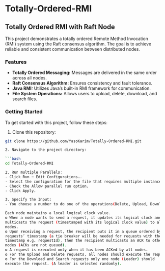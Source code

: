 # Totally-Ordered-RMI

## Totally Ordered RMI with Raft Node

This project demonstrates a totally ordered Remote Method Invocation (RMI) system using the Raft consensus algorithm. The goal is to achieve reliable and consistent communication between distributed nodes.

### Features

- **Totally Ordered Messaging:** Messages are delivered in the same order across all nodes.
- **Raft Consensus Algorithm:** Ensures consistency and fault tolerance.
- **Java RMI:** Utilizes Java’s built-in RMI framework for communication.
- **File System Operations:** Allows users to upload, delete, download, and search files.

### Getting Started

To get started with this project, follow these steps:

1. Clone this repository:

```bash
git clone https://github.com/YasoKarim/Totally-Ordered-RMI.git

2. Navigate to the project directory:

```bash
cd Totally-Ordered-RMI 

2. Run multiple Parallels:
- Click Run ➡️ Edit Configurations….
- Select the configuration for the file that requires multiple instances.
- Check the Allow parallel run option.
- Click Apply.

3. Specify the Input:
- You choose a number to do one of the operations(Delete, Upload, Download and Search)

Each node maintains a local logical clock value.
o When a node wants to send a request, it updates its logical clock and 
multicasts the request (timestamped with its logical clock value) to all other 
nodes.
o Upon receiving a request, the recipient puts it in a queue ordered by 
requests’ timestamp (a tie breaker will be needed for requests with the same 
timestamp e.g. requestId), then the recipient multicasts an ACK to other 
nodes (ACKs are not queued).
o A request is executed only when it has been ACKed by all nodes.
o For the Upload and Delete requests, all nodes should execute the requests.
o For the Download and Search requests only one node (Leader) should 
execute the request. (A leader is selected randomly). 

